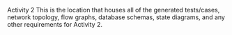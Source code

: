 Activity 2
This is the location that houses all of the generated tests/cases, network topology, flow graphs, database schemas, state diagrams, and any other requirements for Activity 2.
